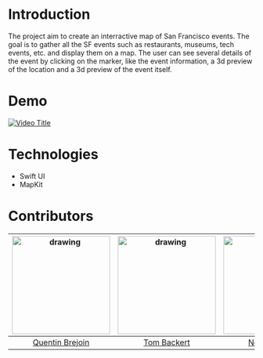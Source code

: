 # Introduction

The project aim to create an interractive map of San Francisco events. The goal is to gather all the SF events such as restaurants, museums, tech events, etc. and display them on a map. 
The user can see several details of the event by clicking on the marker, like the event information, a 3d preview of the location and a 3d preview of the event itself.


# Demo

[![Video Title](https://img.youtube.com/vi/xSu7KKH1IH0/0.jpg)](https://www.youtube.com/watch?v=xSu7KKH1IH0)

# Technologies

- Swift UI
- MapKit

# Contributors

| <img src="https://avatars.githubusercontent.com/u/91665380" alt="drawing" width="200"/> | <img src="https://avatars.githubusercontent.com/u/121109526" alt="drawing" width="200"/> | <img src="https://avatars.githubusercontent.com/u/91880766" alt="drawing" width="200"/> |
|:---------------------------------------------------------------------------------:|:---------------------------------------------------------------------------------:|:---------------------------------------------------------------------------------:|
| [Quentin Brejoin](https://www.github.com/Queng123) | [Tom Backert](https://github.com/tombackert) | [Noah Tesson](https://github.com/NoahTesson) |